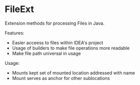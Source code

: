 # FileExt
Extension methods for processing Files in Java.

Features:
- Easier acceess to files within IDEA's project
- Usage of builders to make file operations more readable
- Make file path universal in usage

Usage:
- Mounts kept set of mounted location addressed with name
- Mount serves as anchor for other sublocations
